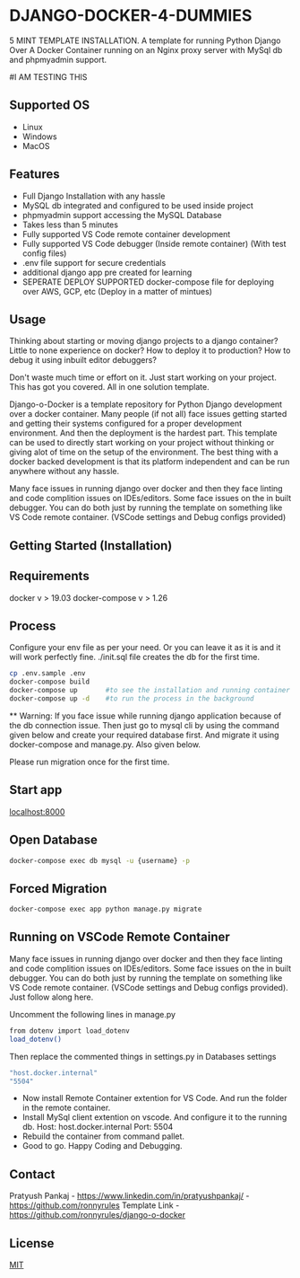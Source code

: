 # DJANGO-DOCKER-4-DUMMIES
5 MINT TEMPLATE INSTALLATION. A template for running Python Django Over A Docker Container running on an Nginx proxy server with MySql db and phpmyadmin support.

#I AM TESTING THIS

## Supported OS
* Linux
* Windows
* MacOS

## Features
* Full Django Installation with any hassle
* MySQL db integrated and configured to be used inside project
* phpmyadmin support accessing the MySQL Database
* Takes less than 5 minutes
* Fully supported VS Code remote container development
* Fully supported VS Code debugger (Inside remote container) (With test config files)
* .env file support for secure credentials
* additional django app pre created for learning
* SEPERATE DEPLOY SUPPORTED docker-compose file for deploying over AWS, GCP, etc (Deploy in a matter of mintues)

## Usage

Thinking about starting or moving django projects to a django container?
Little to none experience on docker?
How to deploy it to production? 
How to debug it using inbuilt editor debuggers?

Don't waste much time or effort on it. Just start working on your project. This has got you covered. All in one solution template.

Django-o-Docker is a template repository for Python Django development over a docker container. Many people (if not all) face issues getting started and getting their systems configured for a proper development environment. And then the deployment is the hardest part. This template can be used to directly start working on your project without thinking or giving alot of time on the setup of the environment. The best thing with a docker backed development is that its platform independent and can be run anywhere without any hassle.

Many face issues in running django over docker and then they face linting and code complition issues on IDEs/editors. Some face issues on the in built debugger. You can do both just by running the template on something like VS Code remote container. (VSCode settings and Debug configs provided)

## Getting Started (Installation)

## Requirements
docker v > 19.03
docker-compose v > 1.26

## Process
Configure your env file as per your need. Or you can leave it as it is and it will work perfectly fine.
./init.sql file creates the db for the first time.

```bash
cp .env.sample .env
docker-compose build
docker-compose up       #to see the installation and running container for error monitoring (Recommended for the first time)
docker-compose up -d    #to run the process in the background
```
** Warning: If you face issue while running django application because of the db connection issue. Then just go to mysql cli by using the command given below and create your required database first. And migrate it using docker-compose and manage.py. Also given below.

Please run migration once for the first time.

## Start app
[localhost:8000](http://localhost:8000/)

## Open Database
```bash
docker-compose exec db mysql -u {username} -p
```

## Forced Migration
```bash
docker-compose exec app python manage.py migrate 
```

## Running on VSCode Remote Container
Many face issues in running django over docker and then they face linting and code complition issues on IDEs/editors. Some face issues on the in built debugger. You can do both just by running the template on something like VS Code remote container. (VSCode settings and Debug configs provided). Just follow along here.

Uncomment the following lines in manage.py
```bash
from dotenv import load_dotenv
load_dotenv()
```

Then replace the commented things in settings.py in Databases settings
```bash
"host.docker.internal"
"5504"
```

* Now install Remote Container extention for VS Code. And run the folder in the remote container.
* Install MySql client extention on vscode. And configure it to the running db.
    Host: host.docker.internal
    Port: 5504
* Rebuild the container from command pallet.
* Good to go. Happy Coding and Debugging.

## Contact
Pratyush Pankaj - https://www.linkedin.com/in/pratyushpankaj/ - https://github.com/ronnyrules
Template Link - https://github.com/ronnyrules/django-o-docker

## License
[MIT](https://choosealicense.com/licenses/mit/)
